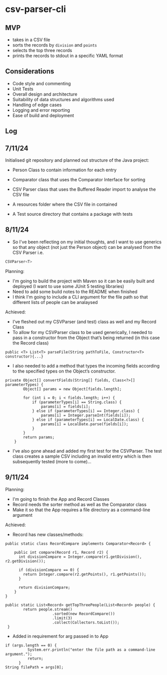 # csv-parser-cli

## MVP

* takes in a CSV file
* sorts the records by `division` and `points`
* selects the top three records
* prints the records to stdout in a specific YAML format

## Considerations

* Code style and commenting
* Unit Tests
* Overall design and architecture
* Suitability of data structures and algorithms used
* Handling of edge cases
* Logging and error reporting
* Ease of build and deployment

## Log

## 7/11/24
Initialised git repository and planned out structure of the Java project:
- Person Class to contain information for each entry
- Comparator class that uses the Comparator Interface for sorting
- CSV Parser class that uses the Buffered Reader import to analyse the CSV file
- A resources folder where the CSV file in contained

- A Test source directory that contains a package with tests

## 8/11/24
* So I've been reflecting on my initial thoughts, and I want to use generics so that any object (not just the Person object) can be analysed from the CSV Parser i.e.
```java
CSVParser<T>
```
Planning:
* I'm going to build the project with Maven so it can be easily built and deployed (I want to use some JUnit 5 testing libraries)
* Need to add some build notes to the README when finished
* I think I'm going to include a CLI argument for the file path so that different lists of people can be analaysed

Achieved:
* I’ve fleshed out my CSVParser (and test) class as well and my Record Class
* To allow for my CSVParser class to be used generically, I needed to pass in a constructor from the Object that’s being returned (in this case the Record class)
```
public <T> List<T> parseFile(String pathToFile, Constructor<T> constructor){...}
```
* I also needed to add a method that types the incoming fields according to the specified types on the Object’s constructor.
```
private Object[] convertFields(String[] fields, Class<?>[] parameterTypes) {
        Object[] params = new Object[fields.length];

        for (int i = 0; i < fields.length; i++) {
            if (parameterTypes[i] == String.class) {
                params[i] = fields[i];
            } else if (parameterTypes[i] == Integer.class) {
                params[i] = Integer.parseInt(fields[i]);
            } else if (parameterTypes[i] == LocalDate.class) {
                params[i] = LocalDate.parse(fields[i]);
            }
        }
        return params;
    }
```
* I’ve also gone ahead and added my first test for the CSVParser. The test class creates a sample CSV including an invalid entry which is then subsequently tested (more to come)…

## 9/11/24
Planning:
* I'm going to finish the App and Record Classes
* Record needs the sorter method as well as the Comparator class
* Make it so that the App requires a file directory as a command-line argument

Achieved:
* Record has new classes/methods:
```
public static class RecordCompare implements Comparator<Record> {
        
    public int compare(Record r1, Record r2) {
      int divisionCompare = Integer.compare(r1.getDivision(), r2.getDivision());
            
      if (divisionCompare == 0) {
        return Integer.compare(r2.getPoints(), r1.getPoints());  
      }
            
      return divisionCompare;
    }
}
```
```
public static List<Record> getTopThreePeople(List<Record> people) {
        return people.stream()
                     .sorted(new RecordCompare())  
                     .limit(3)                        
                     .collect(Collectors.toList());
 }
```
* Added in requirement for arg passed in to App
```
if (args.length == 0) {
          System.err.println("enter the file path as a command-line argument.");
          return;
      }
String filePath = args[0];
```
